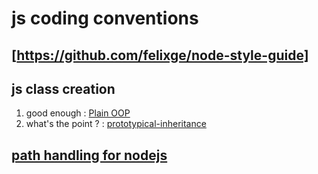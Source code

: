 # js coding conventions

## [https://github.com/felixge/node-style-guide]

## js class creation
1. good enough : [Plain OOP](http://book.mixu.net/node/ch6.html)
2. what's the point ? : [prototypical-inheritance](http://howtonode.org/prototypical-inheritance)

## [path handling for nodejs](https://gist.github.com/branneman/8048520)

